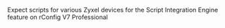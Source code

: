 Expect scripts for various Zyxel devices for the Script Integration Engine feature on rConfig V7 Professional